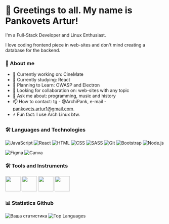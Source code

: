 # 👋 Greetings to all. My name is Pankovets Artur!

I'm a Full-Stack Developer and Linux Enthusiast.

I love coding frontend piece in web-sites and don't mind creating a database for the backend.

### 🚀 About me

- 🔭 Currently working on: CineMate
- 🌱 Currently studying: React
- 🎯 Planning to Learn: OWASP and Electron
- 👯 Looking for collaboration on: web-sites with any topic
- 💬 Ask me about: programming, music and history
- 📫 How to contact: tg - @ArchiPank, e-mail - pankovets.artur1@gmail.com.
- ⚡ Fun fact: I use Arch Linux btw.

### 🛠 Languages and Technologies

![JavaScript](https://img.shields.io/badge/JavaScript-F7DF1E?style=for-the-badge&logo=javascript&logoColor=black) ![React](https://img.shields.io/badge/React-61DAFB?style=for-the-badge&logo=react&logoColor=black) ![HTML](https://img.shields.io/badge/HTML-E34F26?style=for-the-badge&logo=html5&logoColor=white) ![CSS](https://img.shields.io/badge/CSS-1572B6?style=for-the-badge&logo=css3&logoColor=white) ![SASS](https://img.shields.io/badge/SASS-CC6699?style=for-the-badge&logo=sass&logoColor=white) ![Git](https://img.shields.io/badge/Git-F05032?style=for-the-badge&logo=git&logoColor=white) ![Bootstrap](https://img.shields.io/badge/Bootstrap-7952B3?style=for-the-badge&logo=bootstrap&logoColor=white) ![Node.js](https://img.shields.io/badge/Node.js-339933?style=for-the-badge&logo=nodedotjs&logoColor=white)

![Figma](https://img.shields.io/badge/Figma-F24E1E?style=for-the-badge&logo=figma&logoColor=white)
![Canva](https://img.shields.io/badge/Canva-00C4CC?style=for-the-badge&logo=canva&logoColor=white)

### 🛠 Tools and Instruments

<img src="https://cdn.jsdelivr.net/gh/devicons/devicon/icons/archlinux/archlinux-original.svg" width="48" height="48"/> <img src="https://cdn.jsdelivr.net/gh/devicons/devicon/icons/vscode/vscode-original.svg" width="48" height="48"/> <img src="https://cdn.jsdelivr.net/gh/devicons/devicon/icons/figma/figma-original.svg" width="48" height="48"/> <img src="https://cdn.jsdelivr.net/gh/devicons/devicon/icons/canva/canva-original.svg" width="48" height="48"/>

### 📊 Statistics Github

![Ваша статистика](https://github-readme-stats.vercel.app/api?username=Pan-Artur&show_icons=true&theme=radical)
![Top Languages](https://github-readme-stats.vercel.app/api/top-langs/?username=Pan-Artur&layout=compact&theme=radical)
